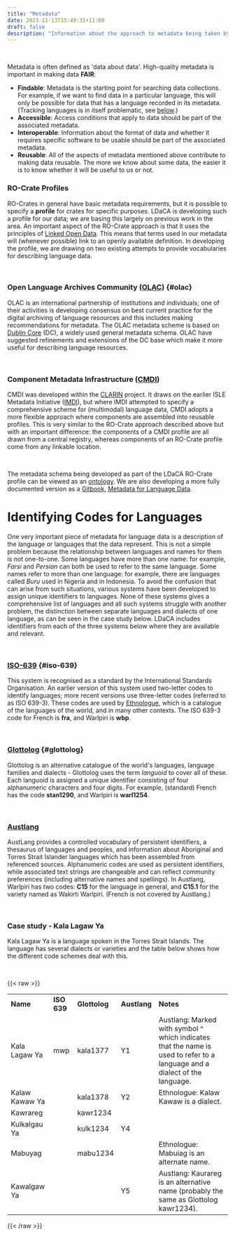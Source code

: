 ```yaml
---
title: "Metadata"
date: 2023-11-13T15:49:31+11:00
draft: false
description: "Information about the approach to metadata being taken by LDaCA."
---
```


<br>

Metadata is often defined as 'data about data'. High-quality metadata is important in making data **FAIR**:

- **Findable**: Metadata is the starting point for searching data collections. For example, if we want to find data in a particular language, this will only be possible for data that has a language recorded in its metadata. (Tracking languages is in itself problematic, see [below](#identifying-codes-for-languages).)
- **Accessible**: Access conditions that apply to data should be part of the associated metadata.
- **Interoperable**: Information about the format of data and whether it requires specific software to be usable should be part of the associated metadata.
- **Reusable**: All of the aspects of metadata mentioned above contribute to making data reusable. The more we know about some data, the easier it is to know whether it will be useful to us or not.

### RO-Crate Profiles

RO-Crates in general have basic metadata requirements, but it is possible to specify a **profile** for crates for specific purposes. LDaCA is developing such a profile for our data; we are basing this largely on previous work in the area. An important aspect of the RO-Crate approach is that it uses the principles of [Linked Open Data](https://en.wikipedia.org/wiki/Linked_data#Linked_open_data). This means that terms used in our metadata will (whenever possible) link to an openly available definition. In developing the profile, we are drawing on two existing attempts to provide vocabularies for describing language data.

<br>

### Open Language Archives Community ([OLAC](http://www.language-archives.org/)) {#olac}

OLAC is an international partnership of institutions and individuals; one of their activities is developing consensus on best current practice for the digital archiving of language resources and this includes making recommendations for metadata. The OLAC metadata scheme is based on [Dublin Core](https://www.dublincore.org/) (DC), a widely used general metadata schema. OLAC have suggested refinements and extensions of the DC base which make it more useful for describing language resources.

<br>

### Component Metadata Infrastructure ([CMDI](https://www.clarin.eu/content/component-metadata))

CMDI was developed within the [CLARIN](https://www.clarin.eu) project. It draws on the earlier ISLE Metadata Initiative ([IMDI](https://en.wikipedia.org/wiki/IMDI)), but where IMDI attempted to specify a comprehensive scheme for (multimodal) language data, CMDI adopts a more flexible approach where components are assembled into reusable profiles. This is very similar to the RO-Crate approach described above but with an important difference: the components of a CMDI profile are all drawn from a central registry, whereas components of an RO-Crate profile come from any linkable location.

<br>

The metadata schema being developed as part of the LDaCA RO-Crate profile can be viewed as an [ontology](https://github.com/Language-Research-Technology/language-data-commons-vocabs/blob/master/ontology.md). We are also developing a more fully documented version as a [Gitbook](https://www.gitbook.com/), [Metadata for Language Data](https://ldaca.gitbook.io/metadata-for-language-data/).

# Identifying Codes for Languages

One very important piece of metadata for language data is a description of the language or languages that the data represent. This is not a simple problem because the relationship between languages and names for them is not one-to-one. Some languages have more than one name: for example, _Farsi_ and _Persian_ can both be used to refer to the same language. Some names refer to more than one language: for example, there are languages called _Buru_ used in Nigeria and in Indonesia. To avoid the confusion that can arise from such situations, various systems have been developed to assign unique identifiers to languages. None of these systems gives a comprehensive list of languages and all such systems struggle with another problem, the distinction between separate languages and dialects of one language, as can be seen in the case study below. LDaCA includes identifiers from each of the three systems below where they are available and relevant.

<br>

### [ISO-639](https://iso639-3.sil.org/) {#iso-639}

This system is recognised as a standard by the International Standards Organisation. An earlier version of this system used two-letter codes to identify languages; more recent versions use three-letter codes (referred to as ISO 639-3). These codes are used by [Ethnologue](https://www.ethnologue.com/), which is a catalogue of the languages of the world, and in many other contexts. The ISO 639-3 code for French is **fra**, and Warlpiri is **wbp**.

<br>

### [Glottolog](https://glottolog.org/) {#glottolog}

Glottolog is an alternative catalogue of the world's languages, language families and dialects - Glottolog uses the term _languoid_ to cover all of these. Each languoid is assigned a unique identifier consisting of four alphanumeric characters and four digits. For example, (standard) French has the code **stan1290**, and Warlpiri is **warl1254**.

<br>

### [Austlang](https://collection.aiatsis.gov.au/austlang/about)

AustLang provides a controlled vocabulary of persistent identifiers, a thesaurus of languages and peoples, and information about Aboriginal and Torres Strait Islander languages which has been assembled from referenced sources. Alphanumeric codes are used as persistent identifiers, while associated text strings are changeable and can reflect community preferences (including alternative names and spellings). In Austlang, Warlpiri has two codes: **C15** for the language in general, and **C15.1** for the variety named as Wakirti Warlpiri. (French is not covered by Austlang.)

<br>

### Case study - Kala Lagaw Ya

Kala Lagaw Ya is a language spoken in the Torres Strait Islands. The language has several dialects or varieties and the table below shows how the different code schemes deal with this.

<br>

{{< raw >}}

<table>
<tr><td><b>Name</b></td><td><b>ISO 639</b></td><td><b>Glottolog</b></td><td><b>Austlang</b></td><td><b>Notes</b></td></tr>
<tr><td>Kala Lagaw Ya</td><td>mwp</td><td>kala1377</td><td>Y1</td><td>Austlang: Marked with symbol ^ which indicates that the name is used to refer to a language and a dialect of the language.</td></tr>
<tr><td>Kalaw Kawaw Ya</td><td></td><td>kala1378</td><td>Y2</td><td>Ethnologue: Kalaw Kawaw is a dialect.</td></tr>
<tr><td>Kawrareg</td><td></td><td>kawr1234</td><td></td><td></td></tr>
<tr><td>Kulkalgau Ya</td><td></td><td>kulk1234</td><td>Y4</td><td></td></tr>
<tr><td>Mabuyag</td><td></td><td>mabu1234</td><td></td><td>Ethnologue: Mabuiag is an alternate name.</td></tr>
<tr><td>Kawalgaw Ya</td><td></td><td></td><td>Y5</td><td>Austlang: Kaurareg is an alternative name (probably the same as Glottolog kawr1234).</td></tr>
</table>

{{< /raw >}}

<br>
